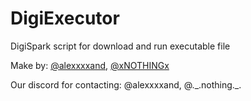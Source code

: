 # DigiExecutor

DigiSpark script for download and run executable file


Make by: [@alexxxxand](https://github.com/alexxxxand/), [@xNOTHINGx](https://github.com/xNOTHLNGx) 


Our discord for contacting: @alexxxxand, @.\_.nothing.\_.

